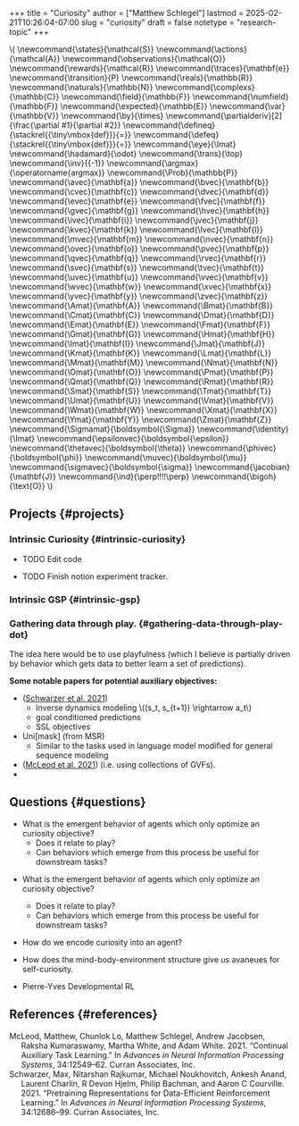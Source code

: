 +++
title = "Curiosity"
author = ["Matthew Schlegel"]
lastmod = 2025-02-21T10:26:04-07:00
slug = "curiosity"
draft = false
notetype = "research-topic"
+++

\\( \newcommand{\states}{\mathcal{S}}
\newcommand{\actions}{\mathcal{A}}
\newcommand{\observations}{\mathcal{O}}
\newcommand{\rewards}{\mathcal{R}}
\newcommand{\traces}{\mathbf{e}}
\newcommand{\transition}{P}
\newcommand{\reals}{\mathbb{R}}
\newcommand{\naturals}{\mathbb{N}}
\newcommand{\complexs}{\mathbb{C}}
\newcommand{\field}{\mathbb{F}}
\newcommand{\numfield}{\mathbb{F}}
\newcommand{\expected}{\mathbb{E}}
\newcommand{\var}{\mathbb{V}}
\newcommand{\by}{\times}
\newcommand{\partialderiv}[2]{\frac{\partial #1}{\partial #2}}
\newcommand{\defineq}{\stackrel{{\tiny\mbox{def}}}{=}}
\newcommand{\defeq}{\stackrel{{\tiny\mbox{def}}}{=}}
\newcommand{\eye}{\Imat}
\newcommand{\hadamard}{\odot}
\newcommand{\trans}{\top}
\newcommand{\inv}{{-1}}
\newcommand{\argmax}{\operatorname{argmax}}
\newcommand{\Prob}{\mathbb{P}}
\newcommand{\avec}{\mathbf{a}}
\newcommand{\bvec}{\mathbf{b}}
\newcommand{\cvec}{\mathbf{c}}
\newcommand{\dvec}{\mathbf{d}}
\newcommand{\evec}{\mathbf{e}}
\newcommand{\fvec}{\mathbf{f}}
\newcommand{\gvec}{\mathbf{g}}
\newcommand{\hvec}{\mathbf{h}}
\newcommand{\ivec}{\mathbf{i}}
\newcommand{\jvec}{\mathbf{j}}
\newcommand{\kvec}{\mathbf{k}}
\newcommand{\lvec}{\mathbf{l}}
\newcommand{\mvec}{\mathbf{m}}
\newcommand{\nvec}{\mathbf{n}}
\newcommand{\ovec}{\mathbf{o}}
\newcommand{\pvec}{\mathbf{p}}
\newcommand{\qvec}{\mathbf{q}}
\newcommand{\rvec}{\mathbf{r}}
\newcommand{\svec}{\mathbf{s}}
\newcommand{\tvec}{\mathbf{t}}
\newcommand{\uvec}{\mathbf{u}}
\newcommand{\vvec}{\mathbf{v}}
\newcommand{\wvec}{\mathbf{w}}
\newcommand{\xvec}{\mathbf{x}}
\newcommand{\yvec}{\mathbf{y}}
\newcommand{\zvec}{\mathbf{z}}
\newcommand{\Amat}{\mathbf{A}}
\newcommand{\Bmat}{\mathbf{B}}
\newcommand{\Cmat}{\mathbf{C}}
\newcommand{\Dmat}{\mathbf{D}}
\newcommand{\Emat}{\mathbf{E}}
\newcommand{\Fmat}{\mathbf{F}}
\newcommand{\Gmat}{\mathbf{G}}
\newcommand{\Hmat}{\mathbf{H}}
\newcommand{\Imat}{\mathbf{I}}
\newcommand{\Jmat}{\mathbf{J}}
\newcommand{\Kmat}{\mathbf{K}}
\newcommand{\Lmat}{\mathbf{L}}
\newcommand{\Mmat}{\mathbf{M}}
\newcommand{\Nmat}{\mathbf{N}}
\newcommand{\Omat}{\mathbf{O}}
\newcommand{\Pmat}{\mathbf{P}}
\newcommand{\Qmat}{\mathbf{Q}}
\newcommand{\Rmat}{\mathbf{R}}
\newcommand{\Smat}{\mathbf{S}}
\newcommand{\Tmat}{\mathbf{T}}
\newcommand{\Umat}{\mathbf{U}}
\newcommand{\Vmat}{\mathbf{V}}
\newcommand{\Wmat}{\mathbf{W}}
\newcommand{\Xmat}{\mathbf{X}}
\newcommand{\Ymat}{\mathbf{Y}}
\newcommand{\Zmat}{\mathbf{Z}}
\newcommand{\Sigmamat}{\boldsymbol{\Sigma}}
\newcommand{\identity}{\Imat}
\newcommand{\epsilonvec}{\boldsymbol{\epsilon}}
\newcommand{\thetavec}{\boldsymbol{\theta}}
\newcommand{\phivec}{\boldsymbol{\phi}}
\newcommand{\muvec}{\boldsymbol{\mu}}
\newcommand{\sigmavec}{\boldsymbol{\sigma}}
\newcommand{\jacobian}{\mathbf{J}}
\newcommand{\ind}{\perp\!\!\!\!\perp}
\newcommand{\bigoh}{\text{O}}
\\)


## Projects {#projects}


### Intrinsic Curiosity {#intrinsic-curiosity}

<!--list-separator-->

- <span class="org-todo todo TODO">TODO</span>  Edit code

<!--list-separator-->

- <span class="org-todo todo TODO">TODO</span>  Finish notion experiment tracker.


### Intrinsic GSP {#intrinsic-gsp}


### Gathering data through play. {#gathering-data-through-play-dot}

The idea here would be to use playfulness (which I believe is partially driven by behavior which gets data to better learn a set of predictions).

**Some notable papers for potential auxiliary objectives:**

-   (<a href="#citeproc_bib_item_2">Schwarzer et al. 2021</a>)
    -   Inverse dynamics modeling \\((s\_t, s\_{t+1}) \rightarrow a\_t\\)
    -   goal conditioned predictions
    -   SSL objectives
-   Uni[mask] (from MSR)
    -   Similar to the tasks used in language model modified for general sequence modeling
-   (<a href="#citeproc_bib_item_1">McLeod et al. 2021</a>) (i.e. using collections of GVFs).
-


## Questions {#questions}

-   What is the emergent behavior of agents which only optimize an curiosity objective?
    -   Does it relate to play?
    -   Can behaviors which emerge from this process be useful for downstream tasks?

<!--listend-->

-   What is the emergent behavior of agents which only optimize an curiosity objective?
    -   Does it relate to play?
    -   Can behaviors which emerge from this process be useful for downstream tasks?

-   How do we encode curiosity into an agent?

-   How does the mind-body-environment structure give us avaneues for self-curiosity.

-   Pierre-Yves Developmental RL


## References {#references}



<style>.csl-entry{text-indent: -1.5em; margin-left: 1.5em;}</style><div class="csl-bib-body">
  <div class="csl-entry"><a id="citeproc_bib_item_1"></a>McLeod, Matthew, Chunlok Lo, Matthew Schlegel, Andrew Jacobsen, Raksha Kumaraswamy, Martha White, and Adam White. 2021. “Continual Auxiliary Task Learning.” In <i>Advances in Neural Information Processing Systems</i>, 34:12549–62. Curran Associates, Inc.</div>
  <div class="csl-entry"><a id="citeproc_bib_item_2"></a>Schwarzer, Max, Nitarshan Rajkumar, Michael Noukhovitch, Ankesh Anand, Laurent Charlin, R Devon Hjelm, Philip Bachman, and Aaron C Courville. 2021. “Pretraining Representations for Data-Efficient Reinforcement Learning.” In <i>Advances in Neural Information Processing Systems</i>, 34:12686–99. Curran Associates, Inc.</div>
</div>
